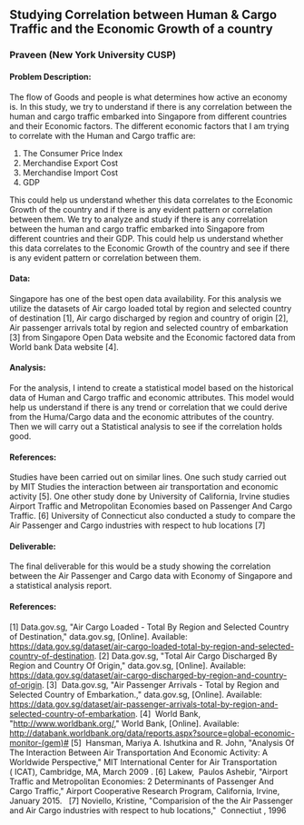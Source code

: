 ## Studying Correlation between Human & Cargo Traffic and the Economic Growth of a country    
### Praveen (New York University CUSP)

#### Problem Description:

The flow of Goods and people is what determines how active an economy is. In this study, we try to understand if there is any correlation between the human and cargo traffic embarked into Singapore from different countries and their Economic factors. The different economic factors that I am trying to correlate with the Human and Cargo traffic are:
1. The Consumer Price Index
2. Merchandise Export Cost 
3. Merchandise Import Cost
4. GDP 

This could help us understand whether this data correlates to the Economic Growth of the country and if there is any evident pattern or correlation between them. We try to analyze and study if there is any correlation between the human and cargo traffic embarked into Singapore from different countries and their GDP.  This could help us understand whether this data correlates to the Economic Growth of the country and see if there is any evident pattern or correlation between them.

#### Data: 
Singapore has one of the best open data availability. For this analysis we utilize the datasets of Air cargo loaded total by region and selected country of destination [1], Air cargo discharged by region and country of origin [2], Air passenger arrivals total by region and selected country of embarkation [3] from Singapore Open Data website and the Economic factored data from World bank Data website [4]. 

#### Analysis:
For the analysis, I intend to create a statistical model based on the historical data of Human and Cargo traffic and economic attributes. This model would help us understand if there is any trend or correlation that we could derive from the Huma/Cargo data and the economic attributes of the country. Then we will carry out a Statistical analysis to see if the correlation holds good.

#### References:
Studies have been carried out on similar lines. One such study carried out by MIT Studies the interaction between air transportation and economic activity [5]. One other study done by University  of California, Irvine studies Airport Traffic and Metropolitan Economies based on Passenger And Cargo Traffic. [6]  University of Connecticut also conducted a study to compare the Air Passenger and Cargo industries with respect to hub locations [7] 

#### Deliverable: 
The final deliverable for this would be a study showing the correlation between the Air Passenger and Cargo data with Economy of Singapore and a statistical analysis report. 

#### References:
[1] Data.gov.sg, "Air Cargo Loaded - Total By Region and Selected Country of Destination," data.gov.sg, [Online]. Available: https://data.gov.sg/dataset/air-cargo-loaded-total-by-region-and-selected-country-of-destination.
[2] Data.gov.sg, "Total Air Cargo Discharged By Region and Country Of Origin," data.gov.sg, [Online]. Available: https://data.gov.sg/dataset/air-cargo-discharged-by-region-and-country-of-origin.
[3]  Data.gov.sg, "Air Passenger Arrivals - Total by Region and Selected Country of Embarkation.," data.gov.sg, [Online]. Available: https://data.gov.sg/dataset/air-passenger-arrivals-total-by-region-and-selected-country-of-embarkation.
[4]  World Bank, "http://www.worldbank.org/," World Bank, [Online]. Available: 
http://databank.worldbank.org/data/reports.aspx?source=global-economic-monitor-(gem)#
[5]  Hansman, Mariya A. Ishutkina and R. John, "Analysis Of The Interaction Between Air Transportation And Economic Activity: A Worldwide Perspective," MIT International Center for Air Transportation ( ICAT), Cambridge, MA, March 2009 .
[6] Lakew,  Paulos Ashebir, "Airport Traffic and Metropolitan Economies: 2 Determinants of Passenger And Cargo Traffic," Airport Cooperative Research Program, California, Irvine, January 2015.   
[7] Noviello, Kristine, "Comparision of the the Air Passenger and Air Cargo industries with respect to hub locations,"  Connectiut , 1996

